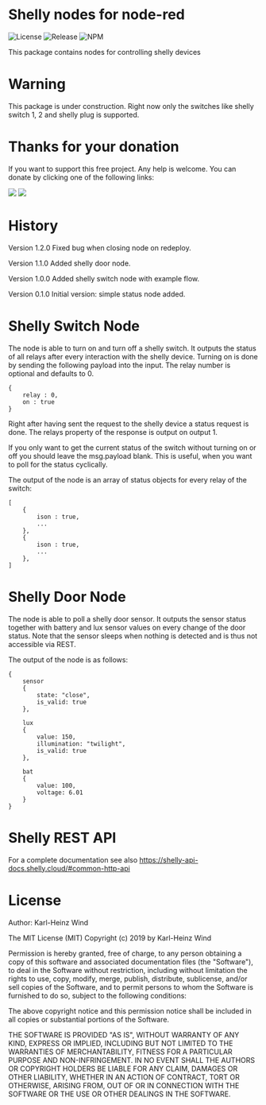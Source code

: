# Shelly nodes for node-red

![License](https://img.shields.io/github/license/windkh/node-red-contrib-shelly.svg)
![Release](https://img.shields.io/npm/v/node-red-contrib-shelly.svg)
![NPM](https://img.shields.io/npm/dm/node-red-contrib-shelly.svg)

This package contains nodes for controlling shelly devices

# Warning
This package is under construction. Right now only the switches like shelly switch 1, 2 and shelly plug is supported.



# Thanks for your donation
If you want to support this free project. Any help is welcome. You can donate by clicking one of the following links:

<a target="blank" href="https://blockchain.com/btc/payment_request?address=1PBi7BoZ1mBLQx4ePbwh1MVoK2RaoiDsp5"><img src="https://img.shields.io/badge/Donate-Bitcoin-green.svg"/></a>
<a target="blank" href="https://www.paypal.me/windkh"><img src="https://img.shields.io/badge/Donate-PayPal-blue.svg"/></a>



# History
Version 1.2.0
Fixed bug when closing node on redeploy.

Version 1.1.0
Added shelly door node.

Version 1.0.0
Added shelly switch node with example flow.

Version 0.1.0
Initial version: simple status node added.



# Shelly Switch Node
The node is able to turn on and turn off a shelly switch. It outputs the status of all relays after every interaction with the shelly device.
Turning on is done by sending the following payload into the input. The relay number is optional and defaults to 0.


```
{
    relay : 0,
	on : true
}
```

Right after having sent the request to the shelly device a status request is done. The relays property of the response is output on output 1.

If you only want to get the current status of the switch without turning on or off you should leave the msg.payload blank. 
This is useful, when you want to poll for the status cyclically. 

The output of the node is an array of status objects for every relay of the switch:


```
[
    {
        ison : true,
	    ...
    },
    {
        ison : true,
	    ...
    },
]
```


# Shelly Door Node
The node is able to poll a shelly door sensor. It outputs the sensor status together with battery and lux sensor values on every change of the door status.
Note that the sensor sleeps when nothing is detected and is thus not accessible via REST.

The output of the node is as follows:


```
{
    sensor 
	{
		state: "close", 
		is_valid: true 
	},
	
	lux 
	{ 
		value: 150, 
		illumination: "twilight", 
		is_valid: true 
	},
	
	bat 
	{ 
		value: 100, 
		voltage: 6.01 
	}
}
```


# Shelly REST API
For a complete documentation see also
https://shelly-api-docs.shelly.cloud/#common-http-api 



# License

Author: Karl-Heinz Wind

The MIT License (MIT)
Copyright (c) 2019 by Karl-Heinz Wind

Permission is hereby granted, free of charge, to any person obtaining a copy of this software and associated documentation files (the "Software"), to deal in the Software without restriction, including without limitation the rights to use, copy, modify, merge, publish, distribute, sublicense, and/or sell copies of the Software, and to permit persons to whom the Software is furnished to do so, subject to the following conditions:

The above copyright notice and this permission notice shall be included in all copies or substantial portions of the Software.

THE SOFTWARE IS PROVIDED "AS IS", WITHOUT WARRANTY OF ANY KIND, EXPRESS OR IMPLIED, INCLUDING BUT NOT LIMITED TO THE WARRANTIES OF MERCHANTABILITY, FITNESS FOR A PARTICULAR PURPOSE AND NON-INFRINGEMENT. IN NO EVENT SHALL THE AUTHORS OR COPYRIGHT HOLDERS BE LIABLE FOR ANY CLAIM, DAMAGES OR OTHER LIABILITY, WHETHER IN AN ACTION OF CONTRACT, TORT OR OTHERWISE, ARISING FROM, OUT OF OR IN CONNECTION WITH THE SOFTWARE OR THE USE OR OTHER DEALINGS IN THE SOFTWARE.
